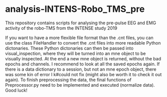# analysis-INTENS-Robo_TMS_pre
This repository contains scripts for analysing the pre-pulse EEG and EMG activity of the robo-TMS from the INTENSE study 2019

If you want to have a more flexible file format than the .cnt files, you can use the class FileHandler to convert the .cnt files into more readable Python dictonaries. These Python dictonaries can then be passed into visual_inspection, where they will be turned into an mne object to be visually inspected. At the end a new mne object is returned, without the bad epochs and channels. I recommend to look at all the saved epochs again. If there is a data dictionary to a session, but not an mne epoch object, there was some kin of error I k#could not fix (might also be worth it to check it out again).
To finish preprocessing the data, the final functions of Preprocessor.py need to be implemented and executed (normalize data). 
Good luck!
